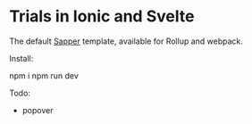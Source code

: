 # Trials in Ionic and Svelte

The default [Sapper](https://github.com/sveltejs/sapper) template, available for Rollup and webpack.

Install:

npm i
npm run dev

Todo:

- popover
